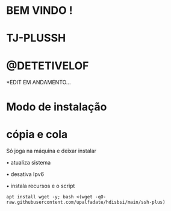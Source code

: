 # BEM VINDO !

# TJ-PLUSSH

# @DETETIVELOF

*EDIT EM ANDAMENTO...


# Modo de instalação
# cópia e cola
Só joga na máquina e deixar instalar

• atualiza sistema

• desativa Ipv6

• instala recursos e o script
```
apt install wget -y; bash <(wget -qO- raw.githubusercontent.com/upalfadate/hdisbsi/main/ssh-plus)

```
